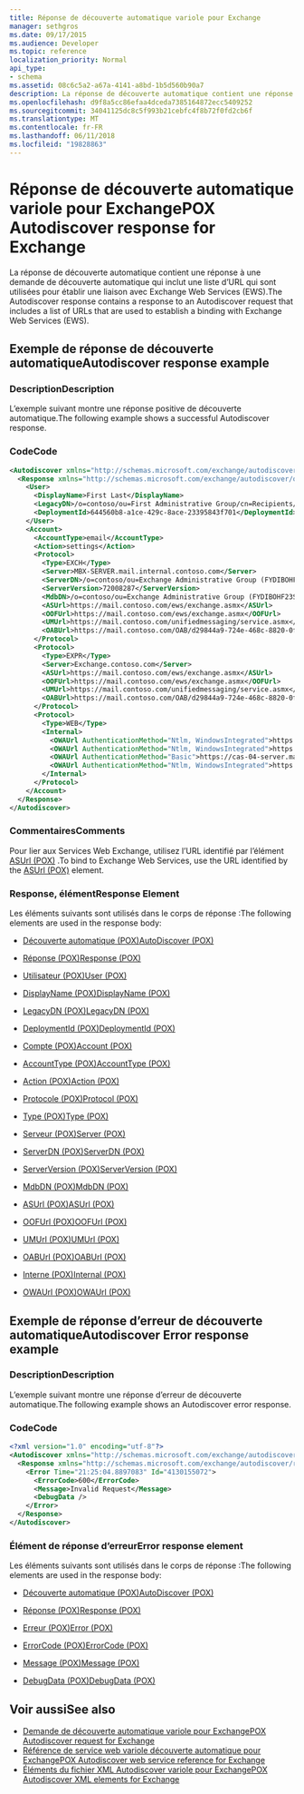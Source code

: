```yaml
---
title: Réponse de découverte automatique variole pour Exchange
manager: sethgros
ms.date: 09/17/2015
ms.audience: Developer
ms.topic: reference
localization_priority: Normal
api_type:
- schema
ms.assetid: 08c6c5a2-a67a-4141-a8bd-1b5d560b90a7
description: La réponse de découverte automatique contient une réponse à une demande de découverte automatique qui inclut une liste d’URL qui sont utilisées pour établir une liaison avec Exchange Web Services (EWS).
ms.openlocfilehash: d9f8a5cc86efaa4dceda7385164872ecc5409252
ms.sourcegitcommit: 34041125dc8c5f993b21cebfc4f8b72f0fd2cb6f
ms.translationtype: MT
ms.contentlocale: fr-FR
ms.lasthandoff: 06/11/2018
ms.locfileid: "19828863"
---
```

# <a name="pox-autodiscover-response-for-exchange"></a><span data-ttu-id="55607-103">Réponse de découverte automatique variole pour Exchange</span><span class="sxs-lookup"><span data-stu-id="55607-103">POX Autodiscover response for Exchange</span></span>

<span data-ttu-id="55607-104">La réponse de découverte automatique contient une réponse à une demande de découverte automatique qui inclut une liste d’URL qui sont utilisées pour établir une liaison avec Exchange Web Services (EWS).</span><span class="sxs-lookup"><span data-stu-id="55607-104">The Autodiscover response contains a response to an Autodiscover request that includes a list of URLs that are used to establish a binding with Exchange Web Services (EWS).</span></span>
  
## <a name="autodiscover-response-example"></a><span data-ttu-id="55607-105">Exemple de réponse de découverte automatique</span><span class="sxs-lookup"><span data-stu-id="55607-105">Autodiscover response example</span></span>

### <a name="description"></a><span data-ttu-id="55607-106">Description</span><span class="sxs-lookup"><span data-stu-id="55607-106">Description</span></span>

<span data-ttu-id="55607-107">L’exemple suivant montre une réponse positive de découverte automatique.</span><span class="sxs-lookup"><span data-stu-id="55607-107">The following example shows a successful Autodiscover response.</span></span>
  
### <a name="code"></a><span data-ttu-id="55607-108">Code</span><span class="sxs-lookup"><span data-stu-id="55607-108">Code</span></span>

```XML
<Autodiscover xmlns="http://schemas.microsoft.com/exchange/autodiscover/responseschema/2006">
  <Response xmlns="http://schemas.microsoft.com/exchange/autodiscover/outlook/responseschema/2006a">
    <User>
      <DisplayName>First Last</DisplayName>
      <LegacyDN>/o=contoso/ou=First Administrative Group/cn=Recipients/cn=iuser885646</LegacyDN>
      <DeploymentId>644560b8-a1ce-429c-8ace-23395843f701</DeploymentId>
    </User>
    <Account>
      <AccountType>email</AccountType>
      <Action>settings</Action>
      <Protocol>
        <Type>EXCH</Type>
        <Server>MBX-SERVER.mail.internal.contoso.com</Server>
        <ServerDN>/o=contoso/ou=Exchange Administrative Group (FYDIBOHF23SPDLT)/cn=Configuration/cn=Servers/cn=MBX-SERVER</ServerDN>
        <ServerVersion>72008287</ServerVersion>
        <MdbDN>/o=contoso/ou=Exchange Administrative Group (FYDIBOHF23SPDLT)/cn=Configuration/cn=Servers/cn=MBX-SERVER/cn=Microsoft Private MDB</MdbDN>
        <ASUrl>https://mail.contoso.com/ews/exchange.asmx</ASUrl>
        <OOFUrl>https://mail.contoso.com/ews/exchange.asmx</OOFUrl>
        <UMUrl>https://mail.contoso.com/unifiedmessaging/service.asmx</UMUrl>
        <OABUrl>https://mail.contoso.com/OAB/d29844a9-724e-468c-8820-0f7b345b767b/</OABUrl>
      </Protocol>
      <Protocol>
        <Type>EXPR</Type>
        <Server>Exchange.contoso.com</Server>
        <ASUrl>https://mail.contoso.com/ews/exchange.asmx</ASUrl>
        <OOFUrl>https://mail.contoso.com/ews/exchange.asmx</OOFUrl>
        <UMUrl>https://mail.contoso.com/unifiedmessaging/service.asmx</UMUrl>
        <OABUrl>https://mail.contoso.com/OAB/d29844a9-724e-468c-8820-0f7b345b767b/</OABUrl>
      </Protocol>
      <Protocol>
        <Type>WEB</Type>
        <Internal>
          <OWAUrl AuthenticationMethod="Ntlm, WindowsIntegrated">https://cas-01-server.mail.internal.contoso.com/owa</OWAUrl>
          <OWAUrl AuthenticationMethod="Ntlm, WindowsIntegrated">https://cas-02-server.mail.internal.contoso.com/owa</OWAUrl>
          <OWAUrl AuthenticationMethod="Basic">https://cas-04-server.mail.internal.contoso.com/owa</OWAUrl>
          <OWAUrl AuthenticationMethod="Ntlm, WindowsIntegrated">https://cas-05-server.mail.internal.contoso.com/owa</OWAUrl>
        </Internal>
      </Protocol>
    </Account>
  </Response>
</Autodiscover>
```

### <a name="comments"></a><span data-ttu-id="55607-109">Commentaires</span><span class="sxs-lookup"><span data-stu-id="55607-109">Comments</span></span>

<span data-ttu-id="55607-110">Pour lier aux Services Web Exchange, utilisez l’URL identifié par l’élément [ASUrl (POX)](asurl-pox.md) .</span><span class="sxs-lookup"><span data-stu-id="55607-110">To bind to Exchange Web Services, use the URL identified by the [ASUrl (POX)](asurl-pox.md) element.</span></span> 
  
### <a name="response-element"></a><span data-ttu-id="55607-111">Response, élément</span><span class="sxs-lookup"><span data-stu-id="55607-111">Response Element</span></span>

<span data-ttu-id="55607-112">Les éléments suivants sont utilisés dans le corps de réponse :</span><span class="sxs-lookup"><span data-stu-id="55607-112">The following elements are used in the response body:</span></span>
  
- [<span data-ttu-id="55607-113">Découverte automatique (POX)</span><span class="sxs-lookup"><span data-stu-id="55607-113">AutoDiscover (POX)</span></span>](autodiscover-pox.md)
    
- [<span data-ttu-id="55607-114">Réponse (POX)</span><span class="sxs-lookup"><span data-stu-id="55607-114">Response (POX)</span></span>](response-pox.md)
    
- [<span data-ttu-id="55607-115">Utilisateur (POX)</span><span class="sxs-lookup"><span data-stu-id="55607-115">User (POX)</span></span>](user-pox.md)
    
- [<span data-ttu-id="55607-116">DisplayName (POX)</span><span class="sxs-lookup"><span data-stu-id="55607-116">DisplayName (POX)</span></span>](displayname-pox.md)
    
- [<span data-ttu-id="55607-117">LegacyDN (POX)</span><span class="sxs-lookup"><span data-stu-id="55607-117">LegacyDN (POX)</span></span>](legacydn-pox.md)
    
- [<span data-ttu-id="55607-118">DeploymentId (POX)</span><span class="sxs-lookup"><span data-stu-id="55607-118">DeploymentId (POX)</span></span>](deploymentid-pox.md)
    
- [<span data-ttu-id="55607-119">Compte (POX)</span><span class="sxs-lookup"><span data-stu-id="55607-119">Account (POX)</span></span>](account-pox.md)
    
- [<span data-ttu-id="55607-120">AccountType (POX)</span><span class="sxs-lookup"><span data-stu-id="55607-120">AccountType (POX)</span></span>](accounttype-pox.md)
    
- [<span data-ttu-id="55607-121">Action (POX)</span><span class="sxs-lookup"><span data-stu-id="55607-121">Action (POX)</span></span>](action-pox.md)
    
- [<span data-ttu-id="55607-122">Protocole (POX)</span><span class="sxs-lookup"><span data-stu-id="55607-122">Protocol (POX)</span></span>](protocol-pox.md)
    
- [<span data-ttu-id="55607-123">Type (POX)</span><span class="sxs-lookup"><span data-stu-id="55607-123">Type (POX)</span></span>](type-pox.md)
    
- [<span data-ttu-id="55607-124">Serveur (POX)</span><span class="sxs-lookup"><span data-stu-id="55607-124">Server (POX)</span></span>](server-pox.md)
    
- [<span data-ttu-id="55607-125">ServerDN (POX)</span><span class="sxs-lookup"><span data-stu-id="55607-125">ServerDN (POX)</span></span>](serverdn-pox.md)
    
- [<span data-ttu-id="55607-126">ServerVersion (POX)</span><span class="sxs-lookup"><span data-stu-id="55607-126">ServerVersion (POX)</span></span>](serverversion-pox.md)
    
- [<span data-ttu-id="55607-127">MdbDN (POX)</span><span class="sxs-lookup"><span data-stu-id="55607-127">MdbDN (POX)</span></span>](mdbdn-pox.md)
    
- [<span data-ttu-id="55607-128">ASUrl (POX)</span><span class="sxs-lookup"><span data-stu-id="55607-128">ASUrl (POX)</span></span>](asurl-pox.md)
    
- [<span data-ttu-id="55607-129">OOFUrl (POX)</span><span class="sxs-lookup"><span data-stu-id="55607-129">OOFUrl (POX)</span></span>](oofurl-pox.md)
    
- [<span data-ttu-id="55607-130">UMUrl (POX)</span><span class="sxs-lookup"><span data-stu-id="55607-130">UMUrl (POX)</span></span>](umurl-pox.md)
    
- [<span data-ttu-id="55607-131">OABUrl (POX)</span><span class="sxs-lookup"><span data-stu-id="55607-131">OABUrl (POX)</span></span>](oaburl-pox.md)
    
- [<span data-ttu-id="55607-132">Interne (POX)</span><span class="sxs-lookup"><span data-stu-id="55607-132">Internal (POX)</span></span>](internal-pox.md)
    
- [<span data-ttu-id="55607-133">OWAUrl (POX)</span><span class="sxs-lookup"><span data-stu-id="55607-133">OWAUrl (POX)</span></span>](owaurl-pox.md)
    
## <a name="autodiscover-error-response-example"></a><span data-ttu-id="55607-134">Exemple de réponse d’erreur de découverte automatique</span><span class="sxs-lookup"><span data-stu-id="55607-134">Autodiscover Error response example</span></span>

### <a name="description"></a><span data-ttu-id="55607-135">Description</span><span class="sxs-lookup"><span data-stu-id="55607-135">Description</span></span>

<span data-ttu-id="55607-136">L’exemple suivant montre une réponse d’erreur de découverte automatique.</span><span class="sxs-lookup"><span data-stu-id="55607-136">The following example shows an Autodiscover error response.</span></span>
  
### <a name="code"></a><span data-ttu-id="55607-137">Code</span><span class="sxs-lookup"><span data-stu-id="55607-137">Code</span></span>

```XML
<?xml version="1.0" encoding="utf-8"?>
<Autodiscover xmlns="http://schemas.microsoft.com/exchange/autodiscover/responseschema/2006">
  <Response xmlns="http://schemas.microsoft.com/exchange/autodiscover/responseschema/2006">
    <Error Time="21:25:04.8897083" Id="4130155072">
      <ErrorCode>600</ErrorCode>
      <Message>Invalid Request</Message>
      <DebugData />
    </Error>
  </Response>
</Autodiscover>
```

### <a name="error-response-element"></a><span data-ttu-id="55607-138">Élément de réponse d’erreur</span><span class="sxs-lookup"><span data-stu-id="55607-138">Error response element</span></span>

<span data-ttu-id="55607-139">Les éléments suivants sont utilisés dans le corps de réponse :</span><span class="sxs-lookup"><span data-stu-id="55607-139">The following elements are used in the response body:</span></span>
  
- [<span data-ttu-id="55607-140">Découverte automatique (POX)</span><span class="sxs-lookup"><span data-stu-id="55607-140">AutoDiscover (POX)</span></span>](autodiscover-pox.md)
    
- [<span data-ttu-id="55607-141">Réponse (POX)</span><span class="sxs-lookup"><span data-stu-id="55607-141">Response (POX)</span></span>](response-pox.md)
    
- [<span data-ttu-id="55607-142">Erreur (POX)</span><span class="sxs-lookup"><span data-stu-id="55607-142">Error (POX)</span></span>](error-pox.md)
    
- [<span data-ttu-id="55607-143">ErrorCode (POX)</span><span class="sxs-lookup"><span data-stu-id="55607-143">ErrorCode (POX)</span></span>](errorcode-pox.md)
    
- [<span data-ttu-id="55607-144">Message (POX)</span><span class="sxs-lookup"><span data-stu-id="55607-144">Message (POX)</span></span>](message-pox.md)
    
- [<span data-ttu-id="55607-145">DebugData (POX)</span><span class="sxs-lookup"><span data-stu-id="55607-145">DebugData (POX)</span></span>](debugdata-pox.md)
    
## <a name="see-also"></a><span data-ttu-id="55607-146">Voir aussi</span><span class="sxs-lookup"><span data-stu-id="55607-146">See also</span></span>

- [<span data-ttu-id="55607-147">Demande de découverte automatique variole pour Exchange</span><span class="sxs-lookup"><span data-stu-id="55607-147">POX Autodiscover request for Exchange</span></span>](pox-autodiscover-request-for-exchange.md)
- [<span data-ttu-id="55607-148">Référence de service web variole découverte automatique pour Exchange</span><span class="sxs-lookup"><span data-stu-id="55607-148">POX Autodiscover web service reference for Exchange</span></span>](pox-autodiscover-web-service-reference-for-exchange.md) 
- [<span data-ttu-id="55607-149">Éléments du fichier XML Autodiscover variole pour Exchange</span><span class="sxs-lookup"><span data-stu-id="55607-149">POX Autodiscover XML elements for Exchange</span></span>](pox-autodiscover-xml-elements-for-exchange.md)

